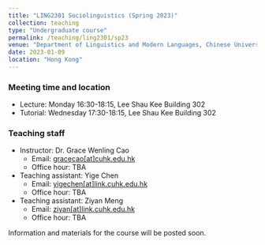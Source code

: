 ```yaml
---
title: "LING2301 Sociolinguistics (Spring 2023)"
collection: teaching
type: "Undergraduate course"
permalink: /teaching/ling2301/sp23
venue: "Department of Linguistics and Modern Languages, Chinese University of Hong Kong"
date: 2023-01-09
location: "Hong Kong"
---
```


### Meeting time and location
* Lecture: Monday 16:30-18:15, Lee Shau Kee Building 302
* Tutorial: Wednesday 17:30-18:15, Lee Shau Kee Building 302

### Teaching staff 
* Instructor: Dr. Grace Wenling Cao
  * Email: [gracecao\[at\]cuhk.edu.hk](mailto:gracecao@cuhk.edu.hk) 
  * Office hour: TBA 
* Teaching assistant: Yige Chen
  * Email: [yigechen\[at\]link.cuhk.edu.hk](mailto:yigechen@link.cuhk.edu.hk) 
  * Office hour: TBA 
* Teaching assistant: Ziyan Meng
  * Email: [ziyan\[at\]link.cuhk.edu.hk](mailto:ziyan@link.cuhk.edu.hk) 
  * Office hour: TBA 

Information and materials for the course will be posted soon. 
